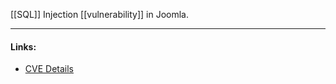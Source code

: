 [[SQL]] Injection [[vulnerability]] in Joomla.

---
#### Links:
- [CVE Details](https://www.cvedetails.com/cve/CVE-2021-20203/)
